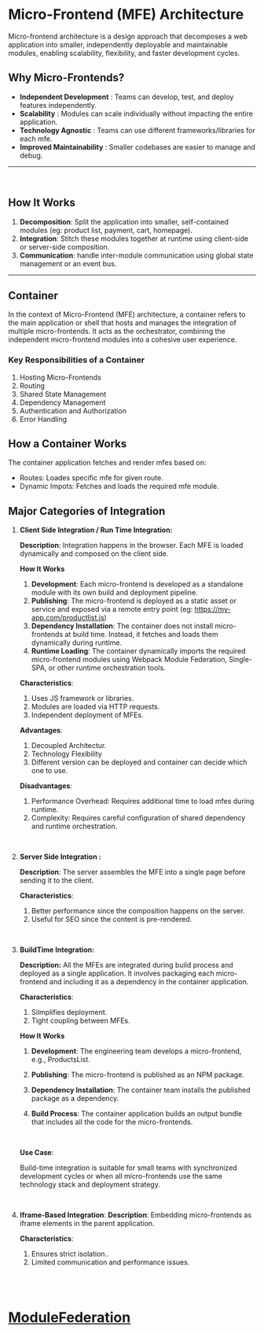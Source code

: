 # Micro-Frontend (MFE) Architecture
Micro-frontend architecture is a design approach that decomposes a web application into smaller, independently deployable and maintainable modules, enabling scalability, flexibility, and faster development cycles.
<br/>

## Why Micro-Frontends?
- **Independent Development** : Teams can develop, test, and deploy features independently.
- **Scalability** : Modules can scale individually without impacting the entire application.
- **Technology Agnostic** : Teams can use different frameworks/libraries for each mfe.
- **Improved Maintainability** : Smaller codebases are easier to manage and debug.

<hr/>
<br/>

## How It Works

 1. **Decomposition**: Split the application into smaller, self-contained modules (eg: product list, payment, cart, homepage).
 2. **Integration**: Stitch these modules together at runtime using client-side or server-side composition.
 3. **Communication**: handle inter-module communication using global state management or an event bus.

<hr/>

## Container 
In the context of Micro-Frontend (MFE) architecture, a container refers to the main application or shell that hosts and manages the integration of multiple micro-frontends. It acts as the orchestrator, combining the independent micro-frontend modules into a cohesive user experience.

### Key Responsibilities of a Container
1. Hosting Micro-Frontends
2. Routing
3. Shared State Management
4. Dependency Management
5. Authentication and Authorization
6. Error Handling

## How a Container Works
The container application fetches and render mfes based on:
 - Routes: Loades specific mfe for given route.
 - Dynamic Impots: Fetches and loads the required mfe module.

## Major Categories of Integration

1. **Client Side Integration / Run Time Integration:**

    **Description**: Integration happens in the browser. Each MFE is loaded dynamically and composed on the client side.


    **How It Works**

    1. **Development**: Each micro-frontend is developed as a standalone module with its own build and deployment pipeline.
    2. **Publishing**: The micro-frontend is deployed as a static asset or service and exposed via a remote entry point (eg: https://my-app.com/productlist.js)
    3. **Dependency Installation**: The container does not install micro-frontends at build time. Instead, it fetches and loads them dynamically during runtime.
    4. **Runtime Loading**: The container dynamically imports the required micro-frontend modules using Webpack Module Federation, Single-SPA, or other runtime orchestration tools.
    
    
    **Characteristics**:
    1. Uses JS framework or libraries.
    2. Modules are loaded via HTTP requests.
    3. Independent deployment of MFEs. 

    **Advantages**:
    1. Decoupled Architectur.
    2. Technology Flexibility
    3. Different version can be deployed and container can decide which one to use.
    
    **Disadvantages**:
    1. Performance Overhead: Requires additional time to load mfes during runtime.
    2. Complexity: Requires careful configuration of shared dependency and runtime orchestration.

<br/>

2. **Server Side Integration :**

    **Description**: The server assembles the MFE into a single page before sending it to the client.

    **Characteristics**:
    1. Better performance since the composition happens on the server.
    2. Useful for SEO since the content is pre-rendered. 

<br/>

3. **BuildTime Integration:**

    **Description:** All the MFEs are integrated during build process and deployed as a single application.
    It involves packaging each micro-frontend and including it as a dependency in the container application.

    **Characteristics**:
    1. Silmplifies deployment.
    2. Tight coupling between MFEs. 


    **How It Works**

    1. **Development**: The engineering team develops a micro-frontend, e.g., ProductsList.
   
    2. **Publishing**: The micro-frontend is published as an NPM package.
    3. **Dependency Installation**: The container team installs the published package as a dependency.
    4. **Build Process**: The container application builds an output bundle that includes all the code for the micro-frontends.
    
    <br/>

    **Use Case**:
    
    Build-time integration is suitable for small teams with synchronized development cycles or when all micro-frontends use the same technology stack and deployment strategy.

<br/>

4. **Iframe-Based Integration**:
    **Description**: Embedding micro-frontends as iframe elements in the parent application.

    **Characteristics**:
    1. Ensures strict isolation..
    2. Limited communication and performance issues. 
<br/>
<br/>

# [ModuleFederation](docs/moduleFederation.md)